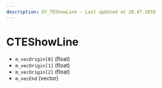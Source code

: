 ```yaml
---
description: DT_TEShowLine - Last updated at 20.07.2019
---
```


# CTEShowLine


* `m_vecOrigin[0]` (float)
* `m_vecOrigin[1]` (float)
* `m_vecOrigin[2]` (float)
* `m_vecEnd` (vector)